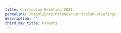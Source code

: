 ```yaml
---
title: Curriculum Briefing 2022
permalink: /highlights/Parents/curriculum-briefing/
description: ""
third_nav_title: Parents
---
```

